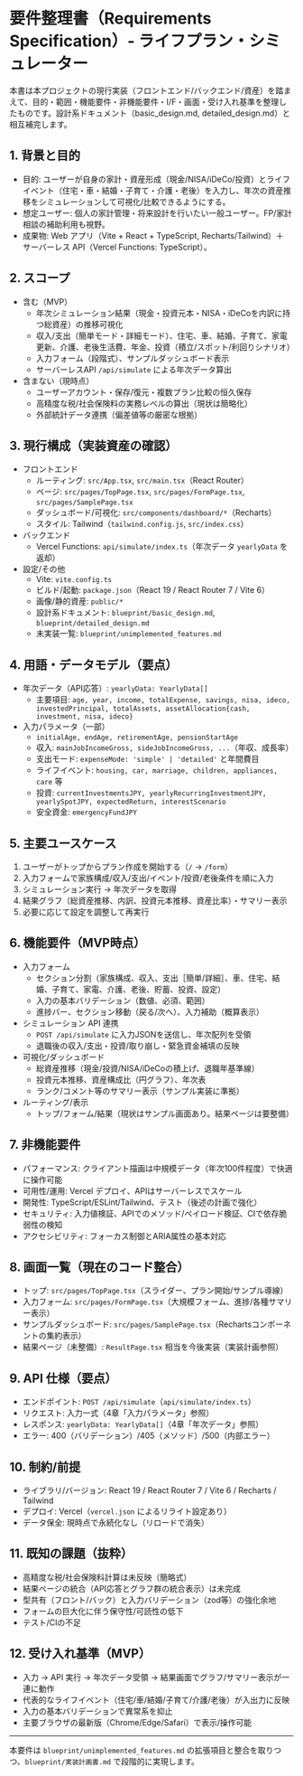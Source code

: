 # 要件整理書（Requirements Specification）- ライフプラン・シミュレーター

本書は本プロジェクトの現行実装（フロントエンド/バックエンド/資産）を踏まえて、目的・範囲・機能要件・非機能要件・I/F・画面・受け入れ基準を整理したものです。設計系ドキュメント（basic_design.md, detailed_design.md）と相互補完します。

## 1. 背景と目的
- 目的: ユーザーが自身の家計・資産形成（現金/NISA/iDeCo/投資）とライフイベント（住宅・車・結婚・子育て・介護・老後）を入力し、年次の資産推移をシミュレーションして可視化/比較できるようにする。
- 想定ユーザー: 個人の家計管理・将来設計を行いたい一般ユーザー。FP/家計相談の補助利用も視野。
- 成果物: Web アプリ（Vite + React + TypeScript, Recharts/Tailwind）＋ サーバーレス API（Vercel Functions: TypeScript）。

## 2. スコープ
- 含む（MVP）
  - 年次シミュレーション結果（現金・投資元本・NISA・iDeCoを内訳に持つ総資産）の推移可視化
  - 収入/支出（簡単モード・詳細モード）、住宅、車、結婚、子育て、家電更新、介護、老後生活費、年金、投資（積立/スポット/利回りシナリオ）
  - 入力フォーム（段階式）、サンプルダッシュボード表示
  - サーバーレスAPI `/api/simulate` による年次データ算出
- 含まない（現時点）
  - ユーザーアカウント・保存/復元・複数プラン比較の恒久保存
  - 高精度な税/社会保険料の実務レベルの算出（現状は簡略化）
  - 外部統計データ連携（偏差値等の厳密な根拠）

## 3. 現行構成（実装資産の確認）
- フロントエンド
  - ルーティング: `src/App.tsx`, `src/main.tsx`（React Router）
  - ページ: `src/pages/TopPage.tsx`, `src/pages/FormPage.tsx`, `src/pages/SamplePage.tsx`
  - ダッシュボード/可視化: `src/components/dashboard/*`（Recharts）
  - スタイル: Tailwind（`tailwind.config.js`, `src/index.css`）
- バックエンド
  - Vercel Functions: `api/simulate/index.ts`（年次データ `yearlyData` を返却）
- 設定/その他
  - Vite: `vite.config.ts`
  - ビルド/起動: `package.json`（React 19 / React Router 7 / Vite 6）
  - 画像/静的資産: `public/*`
  - 設計系ドキュメント: `blueprint/basic_design.md`, `blueprint/detailed_design.md`
  - 未実装一覧: `blueprint/unimplemented_features.md`

## 4. 用語・データモデル（要点）
- 年次データ（API応答）: `yearlyData: YearlyData[]`
  - 主要項目: `age, year, income, totalExpense, savings, nisa, ideco, investedPrincipal, totalAssets, assetAllocation{cash, investment, nisa, ideco}`
- 入力パラメータ（一部）
  - `initialAge, endAge, retirementAge, pensionStartAge`
  - 収入: `mainJobIncomeGross, sideJobIncomeGross, ...`（年収、成長率）
  - 支出モード: `expenseMode: 'simple' | 'detailed'` と年間費目
  - ライフイベント: `housing, car, marriage, children, appliances, care` 等
  - 投資: `currentInvestmentsJPY, yearlyRecurringInvestmentJPY, yearlySpotJPY, expectedReturn, interestScenario`
  - 安全資金: `emergencyFundJPY`

## 5. 主要ユースケース
1) ユーザーがトップからプラン作成を開始する（`/` → `/form`）
2) 入力フォームで家族構成/収入/支出/イベント/投資/老後条件を順に入力
3) シミュレーション実行 → 年次データを取得
4) 結果グラフ（総資産推移、内訳、投資元本推移、資産比率）・サマリー表示
5) 必要に応じて設定を調整して再実行

## 6. 機能要件（MVP時点）
- 入力フォーム
  - セクション分割（家族構成、収入、支出［簡単/詳細］、車、住宅、結婚、子育て、家電、介護、老後、貯蓄、投資、設定）
  - 入力の基本バリデーション（数値、必須、範囲）
  - 進捗バー、セクション移動（戻る/次へ）、入力補助（概算表示）
- シミュレーション API 連携
  - `POST /api/simulate` に入力JSONを送信し、年次配列を受領
  - 退職後の収入/支出・投資/取り崩し・緊急資金補填の反映
- 可視化/ダッシュボード
  - 総資産推移（現金/投資/NISA/iDeCoの積上げ、退職年基準線）
  - 投資元本推移、資産構成比（円グラフ）、年次表
  - ランク/コメント等のサマリー表示（サンプル実装に準拠）
- ルーティング/表示
  - トップ/フォーム/結果（現状はサンプル画面あり。結果ページは要整備）

## 7. 非機能要件
- パフォーマンス: クライアント描画は中規模データ（年次100件程度）で快適に操作可能
- 可用性/運用: Vercel デプロイ、APIはサーバーレスでスケール
- 開発性: TypeScript/ESLint/Tailwind、テスト（後述の計画で強化）
- セキュリティ: 入力値検証、APIでのメソッド/ペイロード検証、CIで依存脆弱性の検知
- アクセシビリティ: フォーカス制御とARIA属性の基本対応

## 8. 画面一覧（現在のコード整合）
- トップ: `src/pages/TopPage.tsx`（スライダー、プラン開始/サンプル導線）
- 入力フォーム: `src/pages/FormPage.tsx`（大規模フォーム、進捗/各種サマリー表示）
- サンプルダッシュボード: `src/pages/SamplePage.tsx`（Rechartsコンポーネントの集約表示）
- 結果ページ（未整備）: `ResultPage.tsx` 相当を今後実装（実装計画参照）

## 9. API 仕様（要点）
- エンドポイント: `POST /api/simulate`（`api/simulate/index.ts`）
- リクエスト: 入力一式（4章「入力パラメータ」参照）
- レスポンス: `yearlyData: YearlyData[]`（4章「年次データ」参照）
- エラー: 400（バリデーション）/405（メソッド）/500（内部エラー）

## 10. 制約/前提
- ライブラリ/バージョン: React 19 / React Router 7 / Vite 6 / Recharts / Tailwind
- デプロイ: Vercel（`vercel.json` によるリライト設定あり）
- データ保全: 現時点で永続化なし（リロードで消失）

## 11. 既知の課題（抜粋）
- 高精度な税/社会保険料計算は未反映（簡略式）
- 結果ページの統合（API応答とグラフ群の統合表示）は未完成
- 型共有（フロント/バック）と入力バリデーション（zod等）の強化余地
- フォームの巨大化に伴う保守性/可読性の低下
- テスト/CIの不足

## 12. 受け入れ基準（MVP）
- 入力 → API 実行 → 年次データ受領 → 結果画面でグラフ/サマリー表示が一連に動作
- 代表的なライフイベント（住宅/車/結婚/子育て/介護/老後）が入出力に反映
- 入力の基本バリデーションで異常系を抑止
- 主要ブラウザの最新版（Chrome/Edge/Safari）で表示/操作可能

---
本要件は `blueprint/unimplemented_features.md` の拡張項目と整合を取りつつ、`blueprint/実装計画書.md` で段階的に実現します。
